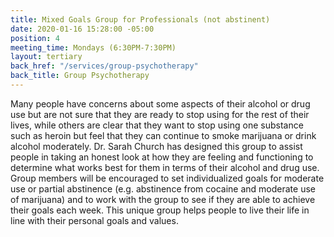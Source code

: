 ```yaml
---
title: Mixed Goals Group for Professionals (not abstinent)
date: 2020-01-16 15:28:00 -05:00
position: 4
meeting_time: Mondays (6:30PM-7:30PM)
layout: tertiary
back_href: "/services/group-psychotherapy"
back_title: Group Psychotherapy
---
```


Many people have concerns about some aspects of their alcohol or drug use but are not sure that they are ready to stop using for the rest of their lives, while others are clear that they want to stop using one substance such as heroin but feel that they can continue to smoke marijuana or drink alcohol moderately. Dr. Sarah Church has designed this group to assist people in taking an honest look at how they are feeling and functioning to determine what works best for them in terms of their alcohol and drug use. Group members will be encouraged to set individualized goals for moderate use or partial abstinence (e.g. abstinence from cocaine and moderate use of marijuana) and to work with the group to see if they are able to achieve their goals each week. This unique group helps people to live their life in line with their personal goals and values.
